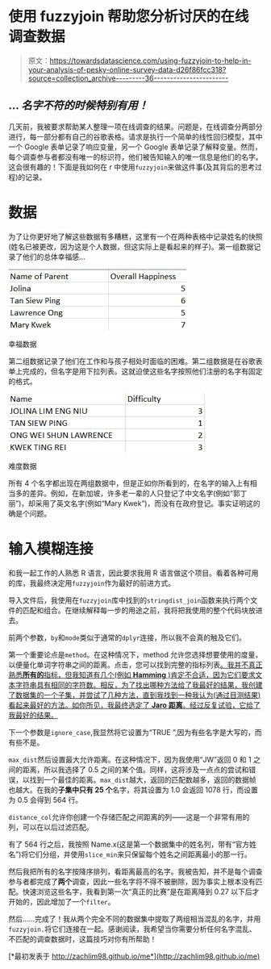 # 使用 fuzzyjoin 帮助您分析讨厌的在线调查数据

> 原文：<https://towardsdatascience.com/using-fuzzyjoin-to-help-in-your-analysis-of-pesky-online-survey-data-d26f86fcc318?source=collection_archive---------36----------------------->

## … *名字不符的时候特别有用！*

几天前，我被要求帮助某人整理一项在线调查的结果。问题是，在线调查分两部分进行，每一部分都有自己的谷歌表格。请求是执行一个简单的线性回归模型，其中一个 Google 表单记录了响应变量，另一个 Google 表单记录了解释变量。然而，每个调查参与者都没有唯一的标识符，他们被告知输入的唯一信息是他们的名字。这会很有趣的！下面是我如何在 r 中使用`fuzzyjoin`来做这件事(及其背后的思考过程)的记录。

# 数据

为了让你更好地了解这些数据有多糟糕，这里有一个在两种表格中记录姓名的快照(姓名已被更改，因为这是个人数据，但这实际上是看起来的样子)。第一组数据记录了他们的总体幸福感…

![](img/091a8112a51ffbc60a37722c189f445a.png)

幸福数据

第二组数据记录了他们在工作和与孩子相处时面临的困难。第二组数据是在谷歌表单上完成的，但名字是用下拉列表。这就迫使这些名字按照他们注册的名字有固定的格式。

![](img/5626a4a2c3573a2f0717148b1a1f496a.png)

难度数据

所有 4 个名字都出现在两组数据中，但是正如你所看到的，在名字的输入上有相当多的差异。例如，在新加坡，许多老一辈的人只登记了中文名字(例如“郭丁丽”)，却采用了英文名字(例如“Mary Kwek”)，而没有在政府登记。事实证明这的确是个问题。

# 输入模糊连接

和我一起工作的人熟悉 R 语言，因此要求我用 R 语言做这个项目。看着各种可用的库，我最终决定用`fuzzyjoin`作为最好的前进方式。

导入文件后，我使用在`fuzzyjoin`库中找到的`stringdist_join`函数来执行两个文件的匹配和组合。在继续解释每一步的用途之前，我将把我使用的整个代码块放进去。

前两个参数，`by`和`mode`类似于通常的`dplyr`连接，所以我不会真的触及它们。

第一个重要论点是`method`。在这种情况下，method 允许您选择想要使用的度量，以便量化单词字符串之间的距离。点击，您可以找到完整的指标列表[。我并不真正熟悉**所有的**指标，但我知道有几个(例如 **Hamming** )肯定不合适，因为它们要求文本字符串具有相同的字符数。相反，为了找出哪种方法给了我最好的结果，我创建了数据集的一个子集，并尝试了几种方法，直到我找到一种我认为(通过目测结果)看起来最好的方法。如你所见，我最终选定了 **Jaro 距离**。经过反复试验，它给了我最好的结果。](https://www.rdocumentation.org/packages/stringdist/versions/0.9.6.3/topics/stringdist-metrics)

下一个参数是`ignore_case`,我显然将它设置为“TRUE ”,因为有些名字是大写的，而有些不是。

`max_dist`然后设置最大允许距离。在这种情况下，因为我使用“JW”返回 0 和 1 之间的距离，所以我选择了 0.5 之间的某个值。同样，这将涉及一点点的尝试和错误，以找到一个最佳的距离。`max_dist`越大，返回的匹配数越多，返回的数据帧也越大。在我的**子集中只有 25 个**名字，将其设置为 1.0 会返回 1078 行，而设置为 0.5 会得到 564 行。

`distance_col`允许你创建一个存储匹配之间距离的列——这是一个非常有用的列，可以在以后过滤匹配。

有了 564 行之后，我按照 Name.x(这是第一个数据集中的姓名列，带有“官方姓名”)将它们分组，并使用`slice_min`来只保留每个姓名之间距离最小的那一行。

然后我把所有的名字按降序排列，看距离最高的名字。我被告知，并不是每个调查参与者都完成了**两个**调查，因此一些名字将不得不被删除，因为事实上根本没有匹配。快速浏览这些名字，我看到第一次“真正的比赛”是在距离降到 0.27 以下后才开始的，因此增加了一个`filter`。

然后……完成了！我从两个完全不同的数据集中提取了两组相当混乱的名字，并用`fuzzyjoin.`将它们连接在一起。感谢阅读，我希望当你需要分析任何名字混乱、不匹配的调查数据时，这篇技巧对你有所帮助！

[*最初发表于 http://zachlim98.github.io/me*](http://zachlim98.github.io/me)